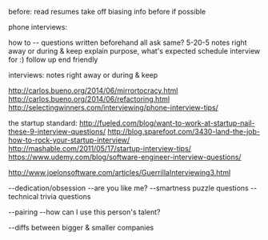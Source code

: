 before:
	read resumes
		take off biasing info before if possible


phone interviews:

how to --
	questions written beforehand
		all ask same?
	5-20-5
	notes right away or during & keep
	explain purpose, what's expected
	schedule interview for :)
	follow up
	end friendly

interviews:
	notes right away or during & keep
	



http://carlos.bueno.org/2014/06/mirrortocracy.html
http://carlos.bueno.org/2014/06/refactoring.html
http://selectingwinners.com/interviewing/phone-interview-tips/

the startup standard:
http://fueled.com/blog/want-to-work-at-startup-nail-these-9-interview-questions/
http://blog.sparefoot.com/3430-land-the-job-how-to-rock-your-startup-interview/
http://mashable.com/2011/05/17/startup-interview-tips/
https://www.udemy.com/blog/software-engineer-interview-questions/

http://www.joelonsoftware.com/articles/GuerrillaInterviewing3.html

--dedication/obsession
--are you like me?
--smartness puzzle questions
--technical trivia questions

--pairing
--how can I use this person's talent?

--diffs between bigger & smaller companies